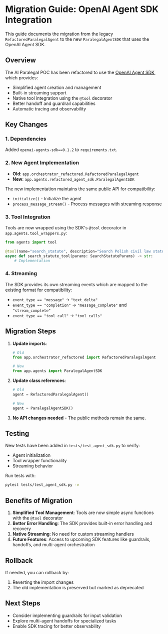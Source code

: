 # Migration Guide: OpenAI Agent SDK Integration

This guide documents the migration from the legacy `RefactoredParalegalAgent` to the new `ParalegalAgentSDK` that uses the OpenAI Agent SDK.

## Overview

The AI Paralegal POC has been refactored to use the [OpenAI Agent SDK](https://openai.github.io/openai-agents-python/quickstart/), which provides:

- Simplified agent creation and management
- Built-in streaming support
- Native tool integration using the `@tool` decorator
- Better handoff and guardrail capabilities
- Automatic tracing and observability

## Key Changes

### 1. Dependencies

Added `openai-agents-sdk==0.1.2` to `requirements.txt`.

### 2. New Agent Implementation

- **Old**: `app.orchestrator_refactored.RefactoredParalegalAgent`
- **New**: `app.agents.refactored_agent_sdk.ParalegalAgentSDK`

The new implementation maintains the same public API for compatibility:
- `initialize()` - Initialize the agent
- `process_message_stream()` - Process messages with streaming response

### 3. Tool Integration

Tools are now wrapped using the SDK's `@tool` decorator in `app.agents.tool_wrappers.py`:

```python
from agents import tool

@tool(name="search_statute", description="Search Polish civil law statutes")
async def search_statute_tool(params: SearchStatuteParams) -> str:
    # Implementation
```

### 4. Streaming

The SDK provides its own streaming events which are mapped to the existing format for compatibility:
- `event_type == "message"` → `"text_delta"`
- `event_type == "completion"` → `"message_complete"` and `"stream_complete"`
- `event_type == "tool_call"` → `"tool_calls"`

## Migration Steps

1. **Update imports**:
   ```python
   # Old
   from app.orchestrator_refactored import RefactoredParalegalAgent
   
   # New
   from app.agents import ParalegalAgentSDK
   ```

2. **Update class references**:
   ```python
   # Old
   agent = RefactoredParalegalAgent()
   
   # New
   agent = ParalegalAgentSDK()
   ```

3. **No API changes needed** - The public methods remain the same.

## Testing

New tests have been added in `tests/test_agent_sdk.py` to verify:
- Agent initialization
- Tool wrapper functionality
- Streaming behavior

Run tests with:
```bash
pytest tests/test_agent_sdk.py -v
```

## Benefits of Migration

1. **Simplified Tool Management**: Tools are now simple async functions with the `@tool` decorator
2. **Better Error Handling**: The SDK provides built-in error handling and recovery
3. **Native Streaming**: No need for custom streaming handlers
4. **Future Features**: Access to upcoming SDK features like guardrails, handoffs, and multi-agent orchestration

## Rollback

If needed, you can rollback by:
1. Reverting the import changes
2. The old implementation is preserved but marked as deprecated

## Next Steps

- Consider implementing guardrails for input validation
- Explore multi-agent handoffs for specialized tasks
- Enable SDK tracing for better observability 
